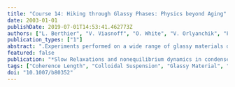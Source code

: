 ```yaml
---
title: "Course 14: Hiking through Glassy Phases: Physics beyond Aging"
date: 2003-01-01
publishDate: 2019-07-01T14:53:41.462773Z
authors: ["L. Berthier", "V. Viasnoff", "O. White", "V. Orlyanchik", "F. Krzakala"]
publication_types: ["1"]
abstract: ".Experiments performed on a wide range of glassy materials display many interesting phenomena, such as aging behavior. In recent years, a large body of experiments probed this nonequilibrium glassy dynamics through elaborate protocols, in which external parameters are shifted, or cycled in the course of the experiment. We review here these protocols, as well as experimental and numerical results. Then, we critically discuss various theoretical approaches put forward in this context. Emphasis is put more on the generality of the phenomena than on a specific system. Experiments are also suggested."
featured: false
publication: "*Slow Relaxations and nonequilibrium dynamics in condensed matter*"
tags: ["Coherence Length", "Colloidal Suspension", "Glassy Material", "Slow Relaxation", "Spin Glass"]
doi: "10.1007/b80352"
---
```



